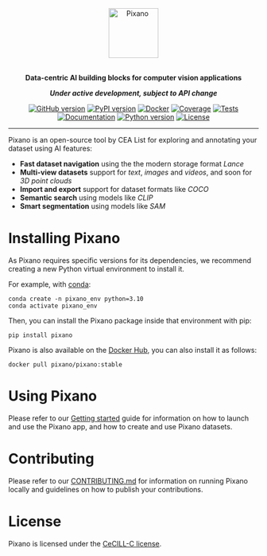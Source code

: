 <div align="center">

<img src="https://raw.githubusercontent.com/pixano/pixano/main/docs/assets/pixano_wide.png" alt="Pixano" height="100"/>

<br/>
<br/>

**Data-centric AI building blocks for computer vision applications**

**_Under active development, subject to API change_**

[![GitHub version](https://img.shields.io/github/v/release/pixano/pixano?label=release&logo=github)](https://github.com/pixano/pixano/releases)
[![PyPI version](https://img.shields.io/pypi/v/pixano?label=release&logo=pypi&logoColor=white)](https://pypi.org/project/pixano/)
[![Docker](https://img.shields.io/docker/v/pixano/pixano?sort=semver&label=release&logo=docker&logoColor=white)](https://hub.docker.com/r/pixano/pixano/)
[![Coverage](https://img.shields.io/codecov/c/github/pixano/pixano/main?logo=codecov&logoColor=white)](https://codecov.io/github/pixano/pixano)
[![Tests](https://img.shields.io/github/actions/workflow/status/pixano/pixano/backend.yml?label=tests&branch=main)](https://github.com/pixano/pixano/actions/workflows/backend.yml)
[![Documentation](https://img.shields.io/website?url=https%3A%2F%2Fpixano.github.io%2F&up_message=online&down_message=offline&label=docs)](https://pixano.github.io)
[![Python version](https://img.shields.io/pypi/pyversions/pixano?color=blue&logo=python&logoColor=white)](https://www.python.org/downloads/)
[![License](https://img.shields.io/badge/license-CeCILL--C-blue.svg)](LICENSE)

</div>

<hr />

Pixano is an open-source tool by CEA List for exploring and annotating your dataset using AI features:

- **Fast dataset navigation** using the the modern storage format _Lance_
- **Multi-view datasets** support for _text_, _images_ and _videos_, and soon for _3D point clouds_
- **Import and export** support for dataset formats like _COCO_
- **Semantic search** using models like _CLIP_
- **Smart segmentation** using models like _SAM_

# Installing Pixano

As Pixano requires specific versions for its dependencies, we recommend creating a new Python virtual environment to install it.

For example, with <a href="https://conda.io/projects/conda/en/latest/user-guide/install/index.html" target="_blank">conda</a>:

```shell
conda create -n pixano_env python=3.10
conda activate pixano_env
```

Then, you can install the Pixano package inside that environment with pip:

```shell
pip install pixano
```

Pixano is also available on the [Docker Hub](https://hub.docker.com/r/pixano/pixano), you can also install it as follows:

```shell
docker pull pixano/pixano:stable
```

# Using Pixano

Please refer to our <a href="https://pixano.github.io/pixano/latest/getting_started/" target="_blank">Getting started</a> guide for information on how to launch and use the Pixano app, and how to create and use Pixano datasets.

# Contributing

Please refer to our [CONTRIBUTING.md](CONTRIBUTING.md) for information on running Pixano locally and guidelines on how to publish your contributions.

# License

Pixano is licensed under the [CeCILL-C license](LICENSE).
